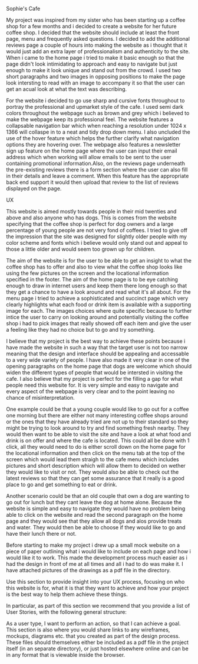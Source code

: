 Sophie's Cafe

My project was inspired from my sister who has been starting up a coffee shop for a few months and i decided to create a website for her future coffee shop. I decided that the website should include at least the front page, menu and frequently asked questions. I decided to add the additional reviews page a couple of hours into making the website as i thought that it would just add an extra layer of professionalism and authenticity to the site. When i came to the home page i tried to make it basic enough so that the page didn't look intimidating to approach and easy to navigate but just enough to make it look unique and stand out from the crowd. I used two short paragraphs and two images in opposing positions to make the page look intersting to read with an image to accompany it so that the user can get an acual look at what the text was describing.

For the website i decided to go use sharp and cursive fonts throughout to portray the professional and upmarket style of the cafe. I used semi dark colors throughout the webpage such as brown and grey which i believed to make the webpage keep its professional feel. The website features a collapsable navigation bar which when reaching a resolution under 1024 x 1366 will collaspe in to a neat and tidy drop down menu. I also uncluded the use of the hover feature which helps the further clarify what navigation options they are hovering over. The webpage also features a newsletter sign up feature on the home page where the user can input their email address which when working will allow emails to be sent to the user containing promotional information.Also, on the reviews page underneath the pre-existing reviews there is a form section where the user can also fill in their details and leave a comment. When this feature has the appropriate back end support it would then upload that review to the list of reviews displayed on the page. 

UX

This website is aimed mostly towards people in their mid twenties and above and also anyone who has dogs. This is comes from the website specifying that the coffee shop is perfect for dog owners and a large percentage of young people are not very fond of coffees. I tried to give off the impression that the site was designed for slightly older people with my color scheme and fonts which i believe would only stand out and appeal to those a little older and would seem too grown up for children. 

The aim of the website is for the user to be able to get an insight to what the coffee shop has to offer and also to view what the coffee shop looks like using the few pictures on the screen and the locational information specified in the footer. The aim of the home page is to be eye catching enough to draw in internet users and keep them there long enough so that they get a chance to have a look around and read what it's all about. For the menu page i tried to achieve a sophisticated and succinct page which very clearly highlights what each food or drink item is available with a supporting image for each. The images choices where quite specific because to further intice the user to carry on looking around and potentially visiting the coffee shop i had to pick images that really showed off each item and give the user a feeling like they had no choice but to go and try something. 

I believe that my project is the best way to achieve these points because i have made the website in such a way that the target user is not too narrow meaning that the design and interface should be appealing and accessable to a very wide variety of people. I have also made it very clear in one of the opening paragraphs on the home page that dogs are welcome which should widen the different types of people that would be intersted in visiting the cafe. I also believe that my project is perfect for the filling a gap for what people need this website for. It is very simple and easy to navigate and every aspect of the webpage is very clear and to the point leaving no chance of misinterpretation.  

One example could be that a young couple would like to go out for a coffee one morning but there are either not many interesting coffee shops around or the ones that they have already tried are not up to their standard so they might be trying to look around to try and find something fresh nearby. They would then want to be able to visit the site and have a look at what food and drink is on offer and where the cafe is located. This could all be done with 1 click, all they would need to do is either scroll down on the home page for the locational information and then click on the menu tab at the top of the screen which would lead them straigh to the cafe menu which includes pictures and short description which will allow them to decided on wether they would like to visit or not. They would also be able to check out the latest reviews so that they can get some assurance that it really is a good place to go and get something to eat or drink.

Another scenario could be that an old couple that own a dog are wanting to go out for lunch but they cant leave the dog at home alone. Because the website is simple and easy to navigate they would have no problem being able to click on the website and read the second paragraph on the home page and they would see that they allow all dogs and alos provide treats and water. They would then be able to choose if they would like to go and have their lunch there or not.

Before starting to make my project i drew up a small mock website on a piece of paper outlining what i would like to include on each page and how i would like it to work. This made the development process much easier as i had the design in front of me at all times and all i had to do was make it. I have attached pictures of the drawings as a pdf file in the directory.



Use this section to provide insight into your UX process, focusing on who this website is for, what it is that they want to achieve and how your project is the best way to help them achieve these things.

In particular, as part of this section we recommend that you provide a list of User Stories, with the following general structure:

As a user type, I want to perform an action, so that I can achieve a goal.
This section is also where you would share links to any wireframes, mockups, diagrams etc. that you created as part of the design process. These files should themselves either be included as a pdf file in the project itself (in an separate directory), or just hosted elsewhere online and can be in any format that is viewable inside the browser.
